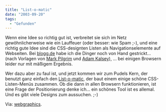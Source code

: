 ```yaml
---
title: "List-o-matic"
date: "2003-09-20"
tags:
  - "Gefunden"
---
```


Wenn eine Idee so richtig gut ist, verbreitet sie sich im Netz gewöhnlicherweise wie ein Lauffeuer (oder besser: wie Spam ;-), und eine richtig gute Idee sind die CSS-designten Listen als Navigationselemente auf Webseiten. Bei [blogg.de](http://blogg.de/) habe ich die Dinger noch von Hand gestrickt…(nach Vorlagen von [Mark Pilgrim](http://www.diveintomark.org/) und [Adam Kalsey](http://kalsey.com)), … bei einigen Browsern leider nur mit mäßigem Ergebnis.

Wer dazu aber zu faul ist, und jetzt kommen wir zum Pudels Kern, der benutzt ganz einfach den [List-o-matic](http://www.accessify.com/tools-and-wizards/list-o-matic/list-o-matic.asp "List-o-matic - generate CSS-styled navigation based on list items"), der baut einem einige schöne CSS-Listen-Menüs zusammen. Ob die dann in allen Browsern funktionieren, ist eine Frage der Positionierung denke ich… ein schönes Tool ist es allemal. Und es gibt viele Designs zum aussuchen. ;-)

Via: [webgraphics](http://web-graphics.com/mtarchive/000997.php).
